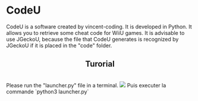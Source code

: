 # CodeU

CodeU is a software created by vincent-coding. It is developed in Python. It allows you to retrieve some cheat code for WiiU games. It is advisable to use JGeckoU, because the file that CodeU generates is recognized by JGeckoU if it is placed in the "code" folder.

<center><h2>Turorial</h2></center><br />
Please run the "launcher.py" file in a terminal.
<img src="http://image.noelshack.com/fichiers/2019/13/3/1553717121-1.png">
Puis executer la commande `python3 launcher.py`
